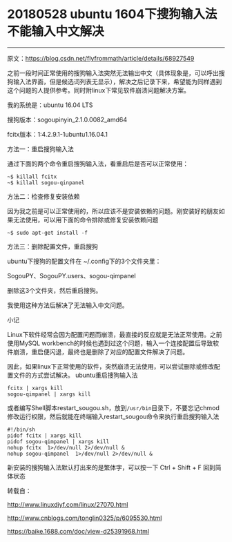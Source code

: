 # 20180528 ubuntu 1604下搜狗输入法不能输入中文解决





---

原文：https://blog.csdn.net/flyfrommath/article/details/68927549

之前一段时间正常使用的搜狗输入法突然无法输出中文（具体现象是，可以呼出搜狗输入法界面，但是候选词列表无显示），解决之后记录下来，希望能为同样遇到这个问题的人提供参考。同时附linux下常见软件崩溃问题解决方案。 

我的系统是：ubuntu 16.04 LTS

搜狗版本：sogoupinyin_2.1.0.0082_amd64

fcitx版本：1:4.2.9.1-1ubuntu1.16.04.1

 

方法一：重启搜狗输入法

通过下面的两个命令重启搜狗输入法，看重启后是否可以正常使用：

```shell
~$ killall fcitx 
~$ killall sogou-qinpanel
```

 

方法二：检查修复安装依赖

因为我之前是可以正常使用的，所以应该不是安装依赖的问题。刚安装好的朋友如果无法使用，可以用下面的命令排除或修复安装依赖问题

```shell
~$ sudo apt-get install -f
```

 

方法三：删除配置文件，重启搜狗

ubuntu下搜狗的配置文件在 ~/.config下的3个文件夹里：

SogouPY、SogouPY.users、sogou-qimpanel

删除这3个文件夹，然后重启搜狗。

我使用这种方法后解决了无法输入中文问题。

 

小记

Linux下软件经常会因为配置问题而崩溃，最直接的反应就是无法正常使用。之前使用MySQL workbench的时候也遇到过这个问题，输入一个连接配置后导致软件崩溃，重启便闪退，最终也是删除了对应的配置文件解决了问题。

因此，如果linux下正常使用的软件，突然崩溃无法使用，可以尝试删除或修改配置文件的方式尝试解决。
ubuntu重启搜狗输入法

```shell
fcitx | xargs kill  
sogou-qimpanel | xargs kill
```



 或者编写Shell脚本restart_sougou.sh，放到`/usr/bin`目录下，不要忘记chmod修改运行权限，然后就能在终端输入restart_sougou命令来执行重启搜狗输入法

```shell
#!/bin/sh  
pidof fcitx | xargs kill  
pidof sogou-qimpanel | xargs kill  
nohup fcitx  1>/dev/null 2>/dev/null &  
nohup sogou-qimpanel  1>/dev/null 2>/dev/null &
```



新安装的搜狗输入法默认打出来的是繁体字，可以按一下 Ctrl + Shift + F 回到简体状态

转载自：

<http://www.linuxdiyf.com/linux/27070.html>

<http://www.cnblogs.com/tonglin0325/p/6095530.html>

<https://baike.1688.com/doc/view-d25391968.html>